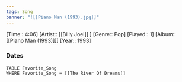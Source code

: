 ```yaml
---
tags: Song  
banner: "![[Piano Man (1993).jpg]]"
---
```

[Time:: 4:06]
[Artist:: [[Billy Joel]] ]
[Genre:: Pop]
[Played:: 1]
[Album:: [[Piano Man (1993)]]]
[Year:: 1993]
### Dates
````dataview
TABLE Favorite_Song
WHERE Favorite_Song = [[The River Of Dreams]]
````
